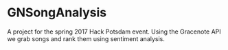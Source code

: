 # GNSongAnalysis
A project for the spring 2017 Hack Potsdam event. Using the Gracenote API we grab songs and rank them using sentiment analysis.
